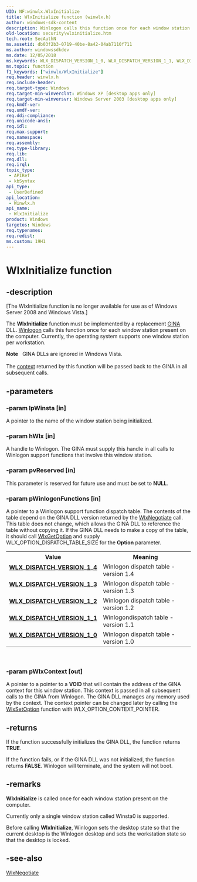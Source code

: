 ```yaml
---
UID: NF:winwlx.WlxInitialize
title: WlxInitialize function (winwlx.h)
author: windows-sdk-content
description: Winlogon calls this function once for each window station present on the computer. Currently, the operating system supports one window station per workstation.
old-location: security\wlxinitialize.htm
tech.root: SecAuthN
ms.assetid: db03f2b3-0719-40be-8a42-04ab7110f711
ms.author: windowssdkdev
ms.date: 12/05/2018
ms.keywords: WLX_DISPATCH_VERSION_1_0, WLX_DISPATCH_VERSION_1_1, WLX_DISPATCH_VERSION_1_2, WLX_DISPATCH_VERSION_1_3, WLX_DISPATCH_VERSION_1_4, WlxInitialize, WlxInitialize function [Security], _gina_wlxinitialize, security.wlxinitialize, winwlx/WlxInitialize
ms.topic: function
f1_keywords: ["winwlx/WlxInitialize"]
req.header: winwlx.h
req.include-header: 
req.target-type: Windows
req.target-min-winverclnt: Windows XP [desktop apps only]
req.target-min-winversvr: Windows Server 2003 [desktop apps only]
req.kmdf-ver: 
req.umdf-ver: 
req.ddi-compliance: 
req.unicode-ansi: 
req.idl: 
req.max-support: 
req.namespace: 
req.assembly: 
req.type-library: 
req.lib: 
req.dll: 
req.irql: 
topic_type:
 - APIRef
 - kbSyntax
api_type:
 - UserDefined
api_location:
 - Winwlx.h
api_name:
 - WlxInitialize
product: Windows
targetos: Windows
req.typenames: 
req.redist: 
ms.custom: 19H1
---
```


# WlxInitialize function


## -description


<p class="CCE_Message">[The WlxInitialize function is no longer available for use as of Windows Server 2008 and Windows Vista.]

The <b>WlxInitialize</b> function must be implemented by a replacement <a href="https://docs.microsoft.com/windows/desktop/SecGloss/g-gly">GINA</a> DLL. <a href="https://docs.microsoft.com/windows/desktop/SecGloss/w-gly">Winlogon</a> calls this function once for each window station present on the computer. Currently, the operating system supports one window station per workstation.
<div class="alert"><b>Note</b>   GINA DLLs are ignored in Windows Vista.</div><div> </div>The <a href="https://docs.microsoft.com/windows/desktop/SecGloss/c-gly">context</a> returned by this function will be passed back to the GINA in all subsequent calls.


## -parameters




### -param lpWinsta [in]

A pointer to the name of the window station being initialized.


### -param hWlx [in]

A handle to Winlogon. The GINA must supply this handle in all calls to Winlogon support functions that involve this window station.


### -param pvReserved [in]

This parameter is reserved for future use and must be set to <b>NULL</b>.


### -param pWinlogonFunctions [in]

A pointer to a Winlogon support function dispatch table. The contents of the table depend on the GINA DLL version returned by the 
<a href="https://docs.microsoft.com/windows/desktop/api/winwlx/nf-winwlx-wlxnegotiate">WlxNegotiate</a> call. This table does not change, which allows the GINA DLL to reference the table without copying it. If the GINA DLL needs to make a copy of the table, it should call <a href="https://docs.microsoft.com/windows/desktop/api/winwlx/nc-winwlx-pwlx_get_option">WlxGetOption</a> and supply WLX_OPTION_DISPATCH_TABLE_SIZE for the <b>Option</b> parameter.

<table>
<tr>
<th>Value</th>
<th>Meaning</th>
</tr>
<tr>
<td width="40%"><a id="WLX_DISPATCH_VERSION_1_4"></a><a id="wlx_dispatch_version_1_4"></a><dl>
<dt><b><a href="https://docs.microsoft.com/windows/desktop/api/winwlx/ns-winwlx-_wlx_dispatch_version_1_4">WLX_DISPATCH_VERSION_1_4</a></b></dt>
</dl>
</td>
<td width="60%">
Winlogon dispatch table - version 1.4

</td>
</tr>
<tr>
<td width="40%"><a id="WLX_DISPATCH_VERSION_1_3"></a><a id="wlx_dispatch_version_1_3"></a><dl>
<dt><b><a href="https://docs.microsoft.com/windows/desktop/api/winwlx/ns-winwlx-_wlx_dispatch_version_1_3">WLX_DISPATCH_VERSION_1_3</a></b></dt>
</dl>
</td>
<td width="60%">
Winlogon dispatch table - version 1.3

</td>
</tr>
<tr>
<td width="40%"><a id="WLX_DISPATCH_VERSION_1_2"></a><a id="wlx_dispatch_version_1_2"></a><dl>
<dt><b><a href="https://docs.microsoft.com/windows/desktop/api/winwlx/ns-winwlx-_wlx_dispatch_version_1_2">WLX_DISPATCH_VERSION_1_2</a></b></dt>
</dl>
</td>
<td width="60%">
Winlogon dispatch table - version 1.2

</td>
</tr>
<tr>
<td width="40%"><a id="WLX_DISPATCH_VERSION_1_1"></a><a id="wlx_dispatch_version_1_1"></a><dl>
<dt><b><a href="https://docs.microsoft.com/windows/desktop/api/winwlx/ns-winwlx-_wlx_dispatch_version_1_1">WLX_DISPATCH_VERSION_1_1</a></b></dt>
</dl>
</td>
<td width="60%">
Winlogondispatch table - version 1.1

</td>
</tr>
<tr>
<td width="40%"><a id="WLX_DISPATCH_VERSION_1_0"></a><a id="wlx_dispatch_version_1_0"></a><dl>
<dt><b><a href="https://docs.microsoft.com/windows/desktop/api/winwlx/ns-winwlx-_wlx_dispatch_version_1_0">WLX_DISPATCH_VERSION_1_0</a></b></dt>
</dl>
</td>
<td width="60%">
Winlogon dispatch table - version 1.0

</td>
</tr>
</table>
 


### -param pWlxContext [out]

A pointer to a pointer to a <b>VOID</b> that will contain the address of the GINA context for this window station. This context is passed in all subsequent calls to the GINA from Winlogon. The GINA DLL manages any memory used by the context. The context pointer can be changed later by calling the <a href="https://docs.microsoft.com/windows/desktop/api/winwlx/nc-winwlx-pwlx_set_option">WlxSetOption</a> function with WLX_OPTION_CONTEXT_POINTER.


## -returns



If the function successfully initializes the GINA DLL, the function returns <b>TRUE</b>.

If the function fails, or if the GINA DLL was not initialized, the function returns <b>FALSE</b>. Winlogon will terminate, and the system will not boot.




## -remarks



<b>WlxInitialize</b> is called once for each window station present on the computer.

Currently only a single window station called Winsta0 is supported.

Before calling <b>WlxInitialize</b>, Winlogon sets the desktop state so that the current desktop is the Winlogon desktop and sets the workstation state so that the desktop is locked.




## -see-also




<a href="https://docs.microsoft.com/windows/desktop/api/winwlx/nf-winwlx-wlxnegotiate">WlxNegotiate</a>
 

 

